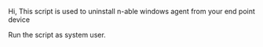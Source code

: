Hi,
This script is used to uninstall n-able windows agent from your end point device 

Run the script as system user.